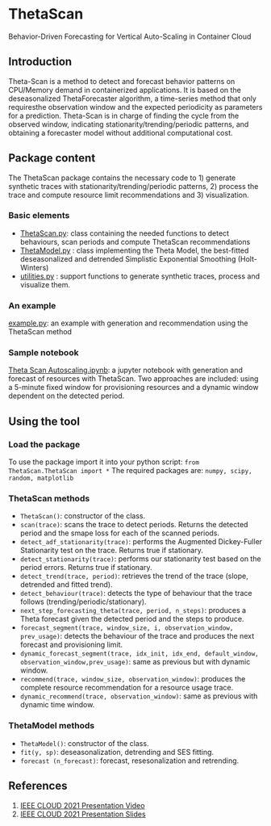 # ThetaScan
Behavior-Driven Forecasting for Vertical Auto-Scaling in Container Cloud

## Introduction
Theta-Scan is a method to detect and forecast behavior patterns on CPU/Memory demand in containerized  applications. It  is  based  on  the  deseasonalized  ThetaForecaster algorithm, a time-series method that only requiresthe  observation  window  and  the  expected  periodicity  as parameters  for  a  prediction.  Theta-Scan  is  in  charge  of finding  the  cycle  from  the  observed  window,  indicating stationarity/trending/periodic patterns, and obtaining a forecaster model without additional computational cost.

## Package content
The ThetaScan package contains the necessary code to 1) generate synthetic traces with stationarity/trending/periodic patterns, 2) process the trace and compute resource limit recommendations and 3) visualization.

### Basic elements
* [ThetaScan.py](https://github.com/HiEST/ThetaScan/blob/main/package/ThetaScan/ThetaScan.py): class containing the needed functions to detect behaviours, scan periods and compute ThetaScan recommendations
* [ThetaModel.py](https://github.com/HiEST/ThetaScan/blob/main/package/ThetaScan/ThetaModel.py) : class implementing the Theta Model, the best-fitted deseasonalized and detrended Simplistic Exponential Smoothing (Holt-Winters)
* [utilities.py](https://github.com/HiEST/ThetaScan/blob/main/package/ThetaScan/utilities.py) : support functions to generate synthetic traces, process and visualize them.

### An example
[example.py](https://github.com/HiEST/ThetaScan/blob/main/package/example.py): an example with generation and recommendation using the ThetaScan method

### Sample notebook
[Theta Scan Autoscaling.ipynb](https://github.com/HiEST/ThetaScan/blob/main/examples/Theta%20Scan%20Autoscaling.ipynb): a jupyter notebook with generation and forecast of resources with ThetaScan. Two approaches are included: using a 5-minute fixed window for provisioning resources and a dynamic window dependent on the detected period.

## Using the tool
### Load the package
To use the package import it into your python script:
```from ThetaScan.ThetaScan import *```
The required packages are: ```numpy, scipy, random, matplotlib```

### ThetaScan methods
* ```ThetaScan()```: constructor of the class.
* ```scan(trace)```: scans the trace to detect periods. Returns the detected period and the smape loss for each of the scanned periods.
* ```detect_adf_stationarity(trace)```: performs the Augmented Dickey-Fuller Stationarity test on the trace. Returns true if stationary.
* ```detect_stationarity(trace)```: performs our stationarity test based on the period errors. Returns true if stationary.
* ```detect_trend(trace, period)```: retrieves the trend of the trace (slope, detrended and fitted trend).
* ```detect_behaviour(trace)```: detects the type of behaviour that the trace follows (trending/periodic/stationary).
* ```next_step_forecasting_theta(trace, period, n_steps)```: produces a Theta forecast given the detected period and the steps to produce.
* ```forecast_segment(trace, window_size, i, observation_window, prev_usage)```: detects the behaviour of the trace and produces the next forecast and provisioning limit.
* ```dynamic_forecast_segment(trace, idx_init, idx_end, default_window, observation_window,prev_usage)```: same as previous but with dynamic window.
* ```recommend(trace, window_size, observation_window)```: produces the complete resource recommendation for a resource usage trace.
* ```dynamic_recommend(trace, observation_window)```: same as previous with dynamic time window.

### ThetaModel methods
* ```ThetaModel()```: constructor of the class.
* ```fit(y, sp)```: deseasonalization, detrending and SES fitting.
* ```forecast (n_forecast)```: forecast, resesonalization and retrending.

## References
1. [IEEE CLOUD 2021 Presentation Video](https://s3.amazonaws.com/pf-upload-01/u-59356/0/2021-08-06/8522sjx/CLD_SHT_118-Theta-Scan.mp4)
2. [IEEE CLOUD 2021 Presentation Slides](https://s3.amazonaws.com/pf-upload-01/u-59356/0/2021-08-06/ss12sej/20210904-Cloud2021-video.pdf)
